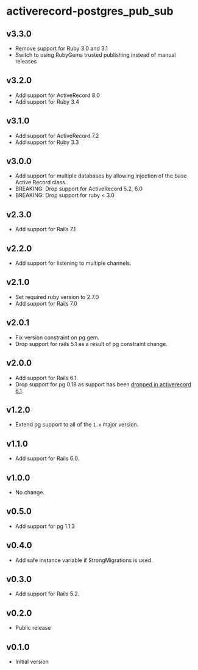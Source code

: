 # activerecord-postgres_pub_sub

## v3.3.0
- Remove support for Ruby 3.0 and 3.1
- Switch to using RubyGems trusted publishing instead of manual releases

## v3.2.0
- Add support for ActiveRecord 8.0
- Add support for Ruby 3.4

## v3.1.0
- Add support for ActiveRecord 7.2
- Add support for Ruby 3.3

## v3.0.0
- Add support for multiple databases by allowing injection of the base Active Record class.
- BREAKING: Drop support for ActiveRecord 5.2, 6.0
- BREAKING: Drop support for ruby < 3.0

## v2.3.0
- Add support for Rails 7.1

## v2.2.0
- Add support for listening to multiple channels.

## v2.1.0
- Set required ruby version to 2.7.0
- Add support for Rails 7.0

## v2.0.1
- Fix version constraint on pg gem.
- Drop support for rails 5.1 as a result of pg constraint change.

## v2.0.0
- Add support for Rails 6.1.
- Drop support for pg 0.18 as support has been [dropped in activerecord 6.1](https://github.com/rails/rails/commit/592358e182effecebe8c6a4645bd4431f5a73654).

## v1.2.0
- Extend pg support to all of the `1.x` major version.

## v1.1.0
- Add support for Rails 6.0.

## v1.0.0
- No change.

## v0.5.0
- Add support for pg 1.1.3

## v0.4.0
- Add safe instance variable if StrongMigrations is used.

## v0.3.0
- Add support for Rails 5.2.

## v0.2.0
- Public release

## v0.1.0
- Initial version
